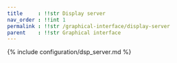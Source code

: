 ```yaml
---
title     : !!str Display server
nav_order : !!int 1
permalink : !!str /graphical-interface/display-server
parent    : !!str Graphical interface
---
```


{% include configuration/dsp_server.md %}
